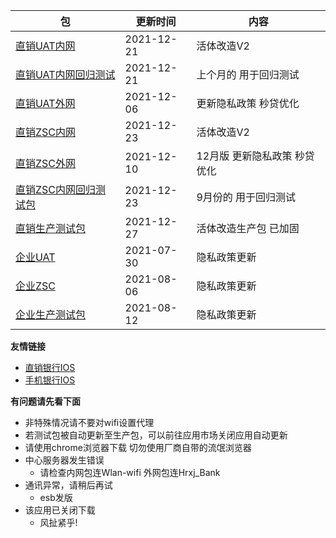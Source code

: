 |  包   | 更新时间  | 内容  |
|  ----  | ----  |----  |
| [直销UAT内网](https://www.pgyer.com/dsbank_uat)  | 2021-12-21 | 活体改造V2 |
| [直销UAT内网回归测试](https://www.pgyer.com/dsbank_u_regressio)  | 2021-12-21 | 上个月的 用于回归测试|
| [直销UAT外网](https://www.pgyer.com/dsbank_uat_w)  | 2021-12-06 | 更新隐私政策 秒贷优化|
| [直销ZSC内网](https://www.pgyer.com/dsbank_zsc)  | 2021-12-23 | 活体改造V2 |
| [直销ZSC外网](https://www.pgyer.com/dsbank_zsc_w)   | 2021-12-10 | 12月版 更新隐私政策 秒贷优化|
| [直销ZSC内网回归测试包](https://www.pgyer.com/dsbank_z_regressio)  | 2021-12-23 | 9月份的 用于回归测试 |
| [直销生产测试包](https://www.pgyer.com/dsbank_release) | 2021-12-27 | 活体改造生产包 已加固|
| [企业UAT](https://www.pgyer.com/qyBank_uat)  | 2021-07-30 | 隐私政策更新 |
| [企业ZSC](https://www.pgyer.com/qyBank_zsc)   | 2021-08-06 | 隐私政策更新 |
| [企业生产测试包](https://www.pgyer.com/qyBank_release)   | 2021-08-12 | 隐私政策更新 |


**友情链接**
+ [直销银行IOS](http://d.7short.com/hrxjubank)
+ [手机银行IOS](http://d.7short.com/hrxjpmbank)

**有问题请先看下面**
+ 非特殊情况请不要对wifi设置代理
+ 若测试包被自动更新至生产包，可以前往应用市场关闭应用自动更新
+ 请使用chrome浏览器下载 切勿使用厂商自带的流氓浏览器
+ 中心服务器发生错误
  + 请检查内网包连Wlan-wifi 外网包连Hrxj_Bank
+ 通讯异常，请稍后再试
  + esb发版
+ 该应用已关闭下载
  + 风扯紧乎!

